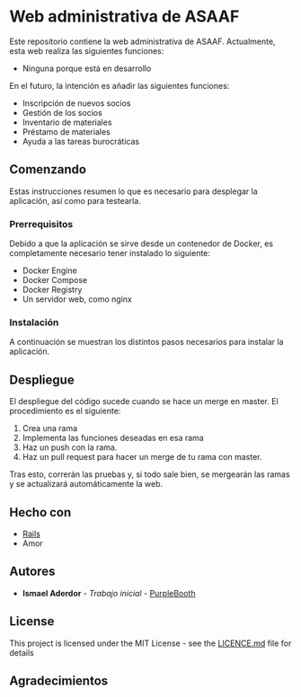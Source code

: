 # Web administrativa de ASAAF

Este repositorio contiene la web administrativa de ASAAF. Actualmente, esta web realiza las siguientes funciones:
 * Ninguna porque está en desarrollo

En el futuro, la intención es añadir las siguientes funciones:

 * Inscripción de nuevos socios
 * Gestión de los socios
 * Inventario de materiales
 * Préstamo de materiales
 * Ayuda a las tareas burocráticas

## Comenzando

Estas instrucciones resumen lo que es necesario para desplegar la aplicación, así como para testearla.


### Prerrequisitos

Debido a que la aplicación se sirve desde un contenedor de Docker, es completamente necesario tener instalado lo siguiente:
 * Docker Engine
 * Docker Compose
 * Docker Registry
 * Un servidor web, como nginx

### Instalación

A continuación se muestran los distintos pasos necesarios para instalar la aplicación.

## Despliegue

El despliegue del código sucede cuando se hace un merge en master. El procedimiento es el siguiente:

 1. Crea una rama
 2. Implementa las funciones deseadas en esa rama
 3. Haz un push con la rama.
 4. Haz un pull request para hacer un merge de tu rama con master.

Tras esto, correrán las pruebas y, si todo sale bien, se mergearán las ramas y se actualizará automáticamente la web.

## Hecho con

* [Rails](https://rubyonrails.org/)
* Amor


## Autores

* **Ismael Aderdor** - *Trabajo inicial* - [PurpleBooth](https://github.com/iaderdor)

## License

This project is licensed under the MIT License - see the [LICENCE.md](LICENCE.md) file for details

## Agradecimientos
